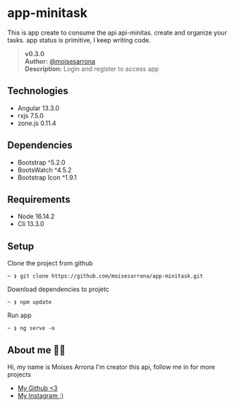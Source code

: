 # app-minitask
This is app create to consume the api api-minitas. create and organize your tasks. app status is primitive, I keep writing code.

>__v0.3.0__  
__Author:__ [@moisesarrona](https://github.com/mosesarrona)  
__Description:__ Login and register to access app

## Technologies
- Angular 13.3.0
- rxjs 7.5.0
- zone.js 0.11.4

## Dependencies
- Bootstrap ^5.2.0
- BootsWatch ^4.5.2
- Bootstrap Icon ^1.9.1

## Requirements
- Node 16.14.2
- Cli 13.3.0

## Setup
Clone the project from github
```
~ ❯ git clone https://github.com/moisesarrona/app-minitask.git
```
Download dependencies to projetc
```
~ ❯ npm update
```
Run app
```
~ ❯ ng serve -o
```

## About me 👨‍💻
Hi, my name is Moises Arrona I'm creator this api, follow me in for more projects

- [My Github <3](https://github.com/mosesarrona)
- [My Instagram :)](https://www.instagram.com/moisesarrona/)